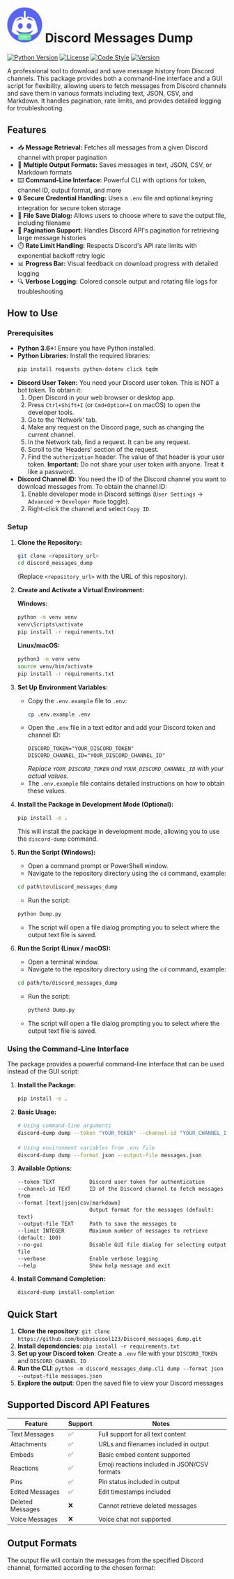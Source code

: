 # <img src="pages/assets/img/logo.svg" width="80" height="80" alt="Discord Messages Dump Logo"> Discord Messages Dump

[![Python Version](https://img.shields.io/badge/python-3.7%2B-blue.svg)](https://www.python.org/downloads/)
[![License](https://img.shields.io/badge/license-MIT-green.svg)](LICENSE)
[![Code Style](https://img.shields.io/badge/code%20style-black-000000.svg)](https://github.com/psf/black)
[![Version](https://img.shields.io/badge/version-0.1.0-orange.svg)](https://github.com/bobbyiscool123/Discord_messages_dump)

A professional tool to download and save message history from Discord channels. This package provides both a command-line interface and a GUI script for flexibility, allowing users to fetch messages from Discord channels and save them in various formats including text, JSON, CSV, and Markdown. It handles pagination, rate limits, and provides detailed logging for troubleshooting.

## Features

* 📥 **Message Retrieval:** Fetches all messages from a given Discord channel with proper pagination
* 🔄 **Multiple Output Formats:** Saves messages in text, JSON, CSV, or Markdown formats
* ⌨️ **Command-Line Interface:** Powerful CLI with options for token, channel ID, output format, and more
* 🔒 **Secure Credential Handling:** Uses a `.env` file and optional keyring integration for secure token storage
* 📂 **File Save Dialog:** Allows users to choose where to save the output file, including filename
* 📄 **Pagination Support:** Handles Discord API's pagination for retrieving large message histories
* ⏱️ **Rate Limit Handling:** Respects Discord's API rate limits with exponential backoff retry logic
* 📊 **Progress Bar:** Visual feedback on download progress with detailed logging
* 🔍 **Verbose Logging:** Colored console output and rotating file logs for troubleshooting

## How to Use

### Prerequisites

*   **Python 3.6+:** Ensure you have Python installed.
*   **Python Libraries:** Install the required libraries:
    ```bash
    pip install requests python-dotenv click tqdm
    ```
*   **Discord User Token:** You need your Discord user token. This is NOT a bot token. To obtain it:
    1.  Open Discord in your web browser or desktop app.
    2.  Press `Ctrl+Shift+I` (or `Cmd+Option+I` on macOS) to open the developer tools.
    3.  Go to the 'Network' tab.
    4.  Make any request on the Discord page, such as changing the current channel.
    5.  In the Network tab, find a request. It can be any request.
    6.  Scroll to the 'Headers' section of the request.
    7.  Find the `authorization` header. The value of that header is your user token.
        **Important:** Do not share your user token with anyone. Treat it like a password.
*   **Discord Channel ID:** You need the ID of the Discord channel you want to download messages from. To obtain the channel ID:
    1.  Enable developer mode in Discord settings (`User Settings` -> `Advanced` -> `Developer Mode` toggle).
    2.  Right-click the channel and select `Copy ID`.

### Setup

1.  **Clone the Repository:**
    ```bash
    git clone <repository_url>
    cd discord_messages_dump
    ```
    (Replace `<repository_url>` with the URL of this repository).

2.  **Create and Activate a Virtual Environment:**

    **Windows:**
    ```bash
    python -m venv venv
    venv\Scripts\activate
    pip install -r requirements.txt
    ```

    **Linux/macOS:**
    ```bash
    python3 -m venv venv
    source venv/bin/activate
    pip install -r requirements.txt
    ```

3.  **Set Up Environment Variables:**
    *   Copy the `.env.example` file to `.env`:
        ```bash
        cp .env.example .env
        ```
    *   Open the `.env` file in a text editor and add your Discord token and channel ID:
        ```env
        DISCORD_TOKEN="YOUR_DISCORD_TOKEN"
        DISCORD_CHANNEL_ID="YOUR_DISCORD_CHANNEL_ID"
        ```
        *Replace `YOUR_DISCORD_TOKEN` and `YOUR_DISCORD_CHANNEL_ID` with your actual values.*
    *   The `.env.example` file contains detailed instructions on how to obtain these values.

4.  **Install the Package in Development Mode (Optional):**
    ```bash
    pip install -e .
    ```
    This will install the package in development mode, allowing you to use the `discord-dump` command.

5. **Run the Script (Windows):**
   * Open a command prompt or PowerShell window.
   * Navigate to the repository directory using the `cd` command, example:
    ```bash
    cd path\to\discord_messages_dump
    ```
   *   Run the script:
    ```bash
    python Dump.py
    ```
    *   The script will open a file dialog prompting you to select where the output text file is saved.

6.  **Run the Script (Linux / macOS):**
    *   Open a terminal window.
    *   Navigate to the repository directory using the `cd` command, example:
      ```bash
      cd path/to/discord_messages_dump
      ```
    *   Run the script:
        ```bash
        python3 Dump.py
        ```
    *   The script will open a file dialog prompting you to select where the output text file is saved.

### Using the Command-Line Interface

The package provides a powerful command-line interface that can be used instead of the GUI script:

1. **Install the Package:**
   ```bash
   pip install -e .
   ```

2. **Basic Usage:**
   ```bash
   # Using command-line arguments
   discord-dump dump --token "YOUR_TOKEN" --channel-id "YOUR_CHANNEL_ID" --format text --output-file messages.txt

   # Using environment variables from .env file
   discord-dump dump --format json --output-file messages.json
   ```

3. **Available Options:**
   ```
   --token TEXT           Discord user token for authentication
   --channel-id TEXT      ID of the Discord channel to fetch messages from
   --format [text|json|csv|markdown]
                          Output format for the messages (default: text)
   --output-file TEXT     Path to save the messages to
   --limit INTEGER        Maximum number of messages to retrieve (default: 100)
   --no-gui               Disable GUI file dialog for selecting output file
   --verbose              Enable verbose logging
   --help                 Show help message and exit
   ```

4. **Install Command Completion:**
   ```bash
   discord-dump install-completion
   ```

## Quick Start

1. **Clone the repository**: `git clone https://github.com/bobbyiscool123/Discord_messages_dump.git`
2. **Install dependencies**: `pip install -r requirements.txt`
3. **Set up your Discord token**: Create a `.env` file with your `DISCORD_TOKEN` and `DISCORD_CHANNEL_ID`
4. **Run the CLI**: `python -m discord_messages_dump.cli dump --format json --output-file messages.json`
5. **Explore the output**: Open the saved file to view your Discord messages

## Supported Discord API Features

| Feature | Support | Notes |
|---------|---------|-------|
| Text Messages | ✅ | Full support for all text content |
| Attachments | ✅ | URLs and filenames included in output |
| Embeds | ✅ | Basic embed content supported |
| Reactions | ✅ | Emoji reactions included in JSON/CSV formats |
| Pins | ✅ | Pin status included in output |
| Edited Messages | ✅ | Edit timestamps included |
| Deleted Messages | ❌ | Cannot retrieve deleted messages |
| Voice Messages | ❌ | Voice chat not supported |

## Output Formats

The output file will contain the messages from the specified Discord channel, formatted according to the chosen format:
